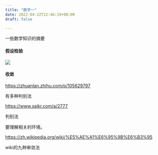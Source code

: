 ```yaml
---
title: "数学一"
date: 2022-04-22T22:46:19+08:00
draft: false

---
```


一些数学知识的摘要

#### 假设检验

![](https://f001.backblazeb2.com/file/pic-mxuan/picgo/2022/04/7476c473d5790c32cc621028f83091b6.webp)

#### 收敛

https://zhuanlan.zhihu.com/p/105629797

有多种判别法

https://www.saikr.com/a/2777

判别法

要理解相关的环境。

https://zh.wikipedia.org/wiki/%E5%AE%A1%E6%95%9B%E6%B3%95

wiki的九种审敛法
